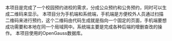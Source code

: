 本项目是完成了一个校园预约进校的需求，分成公众预约和公务预约，同时可以生成二维码来显示。
本项目分为手机端和系统端，手机端是方便校外人员通过扫描二维码来进行预约，这个二维码由代码生成就是指向一个固定的页面，手机端要想成功需要和本地在同一个局域网中。系统端主要是完成各种后端的增删查改的操作。
本项目使用的OpenGauss数据库。
